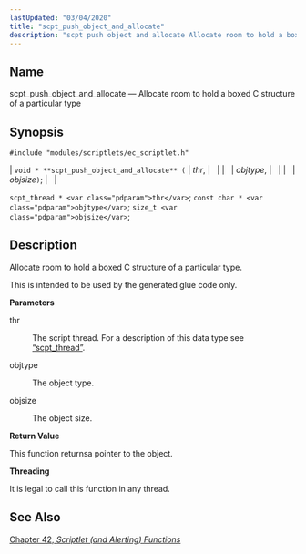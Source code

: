 ```yaml
---
lastUpdated: "03/04/2020"
title: "scpt_push_object_and_allocate"
description: "scpt push object and allocate Allocate room to hold a boxed C structure of a particular type void scpt push object and allocate thr objtype objsize scpt thread thr const char objtype size t objsize Allocate room to hold a boxed C structure of a particular type This is intended..."
---
```


<a name="apis.scpt_push_object_and_allocate"></a> 
## Name

scpt_push_object_and_allocate — Allocate room to hold a boxed C structure of a particular type

## Synopsis

`#include "modules/scriptlets/ec_scriptlet.h"`

| `void * **scpt_push_object_and_allocate** (` | <var class="pdparam">thr</var>, |   |
|   | <var class="pdparam">objtype</var>, |   |
|   | <var class="pdparam">objsize</var>`)`; |   |

`scpt_thread * <var class="pdparam">thr</var>`;
`const char * <var class="pdparam">objtype</var>`;
`size_t <var class="pdparam">objsize</var>`;<a name="idp59301488"></a> 
## Description

Allocate room to hold a boxed C structure of a particular type.

This is intended to be used by the generated glue code only.

**<a name="idp59303248"></a> Parameters**

<dl class="variablelist">

<dt>thr</dt>

<dd>

The script thread. For a description of this data type see [“scpt_thread”](/momentum/3/3-api/structs-scpt-thread).

</dd>

<dt>objtype</dt>

<dd>

The object type.

</dd>

<dt>objsize</dt>

<dd>

The object size.

</dd>

</dl>

**<a name="idp59310240"></a> Return Value**

This function returnsa pointer to the object.

**<a name="idp59311184"></a> Threading**

It is legal to call this function in any thread.

<a name="idp59312736"></a> 
## See Also

[Chapter 42, *Scriptlet (and Alerting) Functions*](script "Chapter 42. Scriptlet (and Alerting) Functions")